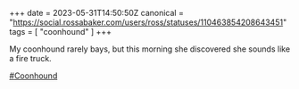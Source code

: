 +++
date = 2023-05-31T14:50:50Z
canonical = "https://social.rossabaker.com/users/ross/statuses/110463854208643451"
tags = [ "coonhound" ]
+++

<p>My coonhound rarely bays, but this morning she discovered she sounds like a fire truck.</p><p><a href="https://social.rossabaker.com/tags/Coonhound" class="mention hashtag" rel="tag">#<span>Coonhound</span></a></p>
